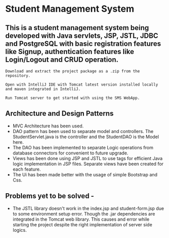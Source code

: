 # Student Management System
## This is a student management system being developed with Java servlets, JSP, JSTL, JDBC and PostgreSQL with basic registration features like Signup, authentication features like Login/Logout and CRUD operation.

```
Download and extract the project package as a .zip from the repository. 

Open with IntelliJ IDE with Tomcat latest version installed locally and maven integrated in IntelliJ.

Run Tomcat server to get started with using the SMS WebApp.
```

## Architecture and Design Patterns
- MVC Architecture has been used. 
- DAO pattern has been used to separate model and controllers. The StudentServlet.java is the controller and the StudentDAO is the Model here. 
- The DAO has been implemented to separate Logic operations from database connectors for convenient to future upgrade.
- Views has been done using JSP and JSTL to use tags for efficient Java logic implementation in JSP files. Separate views have been created for each feature.
- The Ui has been made better with the usage of simple Bootstrap and Css.

## Problems yet to be solved - 
- The JSTL library doesn't work in the index.jsp and student-form.jsp due to some environment setup error. Though the .jar dependencies are integrated in the Tomcat web library. 
  This causes and error while starting the project despite the right implementation of server side logics.
